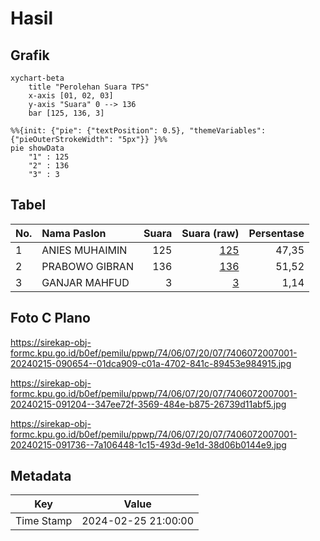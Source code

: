 # Hasil

## Grafik

```mermaid
xychart-beta
    title "Perolehan Suara TPS"
    x-axis [01, 02, 03]
    y-axis "Suara" 0 --> 136
    bar [125, 136, 3]
```

```mermaid
%%{init: {"pie": {"textPosition": 0.5}, "themeVariables": {"pieOuterStrokeWidth": "5px"}} }%%
pie showData
    "1" : 125
    "2" : 136
    "3" : 3
```

## Tabel

| No. | Nama Paslon    | Suara | Suara (raw) | Persentase |
|:--- |:-------------- | -----:| -----------:| ----------:|
| 1   | ANIES MUHAIMIN | 125   | [125][p-1]  | 47,35      |
| 2   | PRABOWO GIBRAN | 136   | [136][p-2]  | 51,52      |
| 3   | GANJAR MAHFUD  | 3     | [3][p-3]    | 1,14       |


[p-1]: https://github.com/gigit-pemilu/pemilu-2024-74-sulawesi-tenggara/blob/main/pilpres/hitung-suara/sub/74-sulawesi-tenggara/sub/06-bombana/sub/07-poleang-barat/sub/2007-pabiring/sub/001-tps/sub/paslon-1.txt
[p-2]: https://github.com/gigit-pemilu/pemilu-2024-74-sulawesi-tenggara/blob/main/pilpres/hitung-suara/sub/74-sulawesi-tenggara/sub/06-bombana/sub/07-poleang-barat/sub/2007-pabiring/sub/001-tps/sub/paslon-2.txt
[p-3]: https://github.com/gigit-pemilu/pemilu-2024-74-sulawesi-tenggara/blob/main/pilpres/hitung-suara/sub/74-sulawesi-tenggara/sub/06-bombana/sub/07-poleang-barat/sub/2007-pabiring/sub/001-tps/sub/paslon-3.txt

## Foto C Plano

https://sirekap-obj-formc.kpu.go.id/b0ef/pemilu/ppwp/74/06/07/20/07/7406072007001-20240215-090654--01dca909-c01a-4702-841c-89453e984915.jpg

https://sirekap-obj-formc.kpu.go.id/b0ef/pemilu/ppwp/74/06/07/20/07/7406072007001-20240215-091204--347ee72f-3569-484e-b875-26739d11abf5.jpg

https://sirekap-obj-formc.kpu.go.id/b0ef/pemilu/ppwp/74/06/07/20/07/7406072007001-20240215-091736--7a106448-1c15-493d-9e1d-38d06b0144e9.jpg


## Metadata

| Key        | Value               |
| ---------- | ------------------- |
| Time Stamp | 2024-02-25 21:00:00 |



